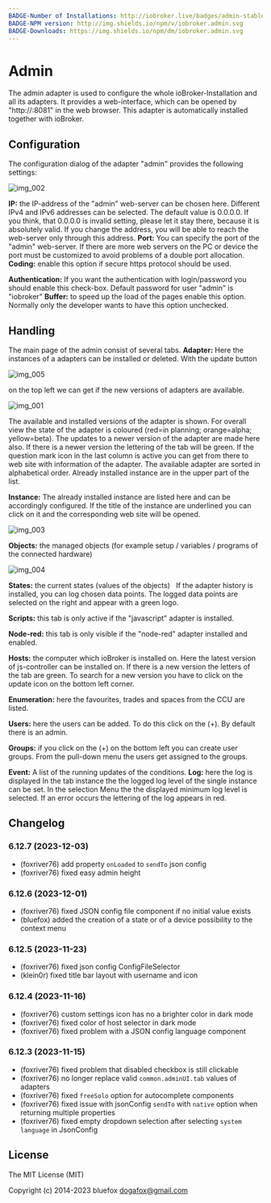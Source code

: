 ```yaml
---
BADGE-Number of Installations: http://iobroker.live/badges/admin-stable.svg
BADGE-NPM version: http://img.shields.io/npm/v/iobroker.admin.svg
BADGE-Downloads: https://img.shields.io/npm/dm/iobroker.admin.svg
---
```

# Admin

The admin adapter is used to configure the whole ioBroker-Installation and all its adapters. 
It provides a web-interface, which can be opened by "http://<IP-Address of the server>:8081" 
in the web browser. This adapter is automatically installed together with ioBroker.

## Configuration
The configuration dialog of the adapter "admin" provides the following settings: 

![img_002](img/admin_img_002.png)

**IP:** the IP-address of the "admin" web-server can be chosen here. 
Different IPv4 and IPv6 addresses can be selected. The default value is 0.0.0.0. 
If you think, that 0.0.0.0 is invalid setting, please let it stay there, because it 
is absolutely valid. If you change the address, you will be able to reach the web-server 
only through this address. **Port:** You can specify the port of the "admin" web-server. 
If there are more web servers on the PC or device the port must be customized to avoid problems 
of a double port allocation. **Coding:** enable this option if secure https protocol should be used. 

**Authentication:** If you want the authentication with login/password you should enable this check-box. 
Default password for user "admin" is "iobroker" **Buffer:** to speed up the load of the pages enable this option. 
Normally only the developer wants to have this option unchecked.

## Handling
The main page of the admin consist of several tabs. **Adapter:** Here the instances of 
a adapters can be installed or deleted. With the update button 

![img_005](img/admin_img_005.png)

on the top left we can get if the new versions of adapters are available. 

![img_001](img/admin_img_001.jpg)

The available and installed versions of the adapter is shown. For overall view the state of the 
adapter is coloured (red=in planning; orange=alpha; yellow=beta). The updates to a newer version of 
the adapter are made here also. If there is a newer version the lettering of the tab will be green. 
If the question mark icon in the last column is active you can get from there to web site with information of the adapter. 
The available adapter are sorted in alphabetical order. Already installed instance are in the upper part of the list. 

**Instance:** The already installed instance are listed here and can be accordingly configured. If the title of the 
instance are underlined you can click on it and the corresponding web site will be opened. 

![img_003](img/admin_img_003.png)

**Objects:** the managed objects (for example setup / variables / programs of the connected hardware) 

![img_004](img/admin_img_004.png)

**States:** the current states (values of the objects)   
If the adapter history is installed, you can log chosen data points. 
The logged data points are selected on the right and appear with a green logo. 

**Scripts:** this tab is only active if the "javascript" adapter is installed.

**Node-red:** this tab is only visible if the "node-red" adapter installed and enabled.

**Hosts:** the computer which ioBroker is installed on. Here the latest version of js-controller can be installed on. 
If there is a new version the letters of the tab are green. To search for a new version you have to click on the update 
icon on the bottom left corner. 

**Enumeration:** here the favourites, trades and spaces from the CCU are listed. 

**Users:** here the users can be added. To do this click on the (+). By default there is an admin. 

**Groups:** if you click on the (+) on the bottom left you can create user groups. From the pull-down menu the users get assigned to the groups. 

**Event:** A list of the running updates of the conditions. **Log:** here the log is displayed In the tab instance the the logged log level 
of the single instance can be set. In the selection Menu the the displayed minimum log level is selected. If an error occurs the 
lettering of the log appears in red.

## Changelog
### 6.12.7 (2023-12-03)
* (foxriver76) add property `onLoaded` to `sendTo` json config
* (foxriver76) fixed easy admin height

### 6.12.6 (2023-12-01)
* (foxriver76) fixed JSON config file component if no initial value exists
* (bluefox) added the creation of a state or of a device possibility to the context menu

### 6.12.5 (2023-11-23)
* (foxriver76) fixed json config ConfigFileSelector
* (klein0r) fixed title bar layout with username and icon

### 6.12.4 (2023-11-16)
* (foxriver76) custom settings icon has no a brighter color in dark mode
* (foxriver76) fixed color of host selector in dark mode
* (foxriver76) fixed problem with a JSON config language component

### 6.12.3 (2023-11-15)
* (foxriver76) fixed problem that disabled checkbox is still clickable
* (foxriver76) no longer replace valid `common.adminUI.tab` values of adapters
* (foxriver76) fixed `freeSolo` option for autocomplete components
* (foxriver76) fixed issue with jsonConfig `sendTo` with `native` option when returning multiple properties
* (foxriver76) fixed empty dropdown selection after selecting `system language` in JsonConfig

## License
The MIT License (MIT)

Copyright (c) 2014-2023 bluefox <dogafox@gmail.com>